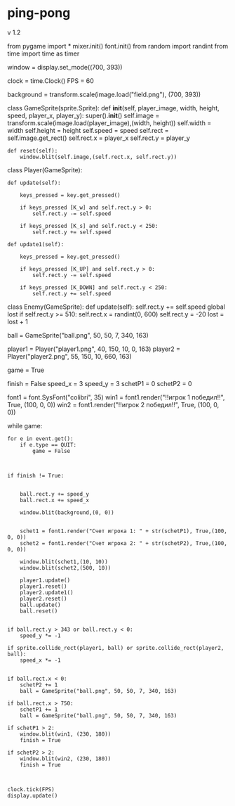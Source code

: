 # ping-pong
v 1.2


from pygame import *
mixer.init()
font.init()
from random import randint
from time import time as timer


window = display.set_mode((700, 393))


clock = time.Clock()
FPS = 60






background = transform.scale(image.load("field.png"), (700, 393))

class GameSprite(sprite.Sprite):
    def __init__(self, player_image, width, height, speed, player_x, player_y):
        super().__init__()
        self.image = transform.scale(image.load(player_image),(width, height))
        self.width = width
        self.height = height
        self.speed = speed
        self.rect = self.image.get_rect()
        self.rect.x = player_x
        self.rect.y = player_y

    def reset(self):
        window.blit(self.image,(self.rect.x, self.rect.y))

class Player(GameSprite):

        
    def update(self):
        
        keys_pressed = key.get_pressed()

        if keys_pressed [K_w] and self.rect.y > 0:
            self.rect.y -= self.speed

        if keys_pressed [K_s] and self.rect.y < 250:
            self.rect.y += self.speed

    def update1(self):
        
        keys_pressed = key.get_pressed()

        if keys_pressed [K_UP] and self.rect.y > 0:
            self.rect.y -= self.speed

        if keys_pressed [K_DOWN] and self.rect.y < 250:
            self.rect.y += self.speed







class Enemy(GameSprite):
    def update(self):
        self.rect.y += self.speed
        global lost
        if self.rect.y >= 510:
            self.rect.x = randint(0, 600)
            self.rect.y = -20
            lost = lost + 1




ball = GameSprite("ball.png", 50, 50, 7, 340, 163)

player1 = Player("player1.png", 40, 150, 10, 0, 163)
player2 = Player("player2.png", 55, 150, 10, 660, 163)


game = True

finish = False
speed_x = 3
speed_y = 3
schetP1 = 0
schetP2 = 0

font1 = font.SysFont("colibri", 35)
win1 = font1.render("!!игрок 1 победил!!", True, (100, 0, 0))
win2 = font1.render("!!игрок 2 победил!!", True, (100, 0, 0))

while game:


    for e in event.get():
        if e.type == QUIT:
            game = False
        


    if finish != True:
        

        ball.rect.y += speed_y
        ball.rect.x += speed_x

        window.blit(background,(0, 0))
    

        schet1 = font1.render("Счет игрока 1: " + str(schetP1), True,(100, 0, 0))
        schet2 = font1.render("Счет игрока 2: " + str(schetP2), True,(100, 0, 0))
        
        window.blit(schet1,(10, 10))
        window.blit(schet2,(500, 10))

        player1.update()
        player1.reset()
        player2.update1()
        player2.reset()
        ball.update()
        ball.reset()


    if ball.rect.y > 343 or ball.rect.y < 0:
        speed_y *= -1

    if sprite.collide_rect(player1, ball) or sprite.collide_rect(player2, ball):
        speed_x *= -1


    if ball.rect.x < 0:
        schetP2 += 1
        ball = GameSprite("ball.png", 50, 50, 7, 340, 163)
    
    if ball.rect.x > 750:
        schetP1 += 1
        ball = GameSprite("ball.png", 50, 50, 7, 340, 163)

    if schetP1 > 2:
        window.blit(win1, (230, 180))
        finish = True

    if schetP2 > 2:
        window.blit(win2, (230, 180))
        finish = True



    clock.tick(FPS)
    display.update()

    



